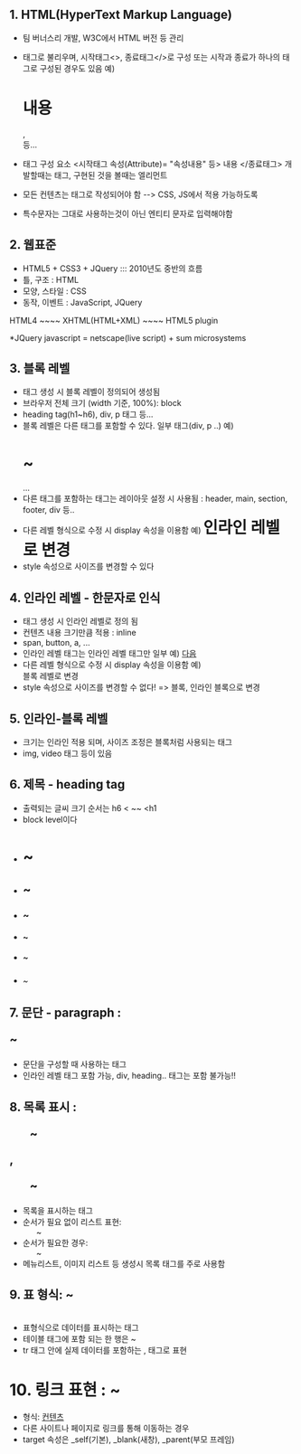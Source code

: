 ## 1. HTML(HyperText Markup Language)
- 팀 버너스리 개발, W3C에서 HTML 버전 등 관리
- 태그로 불리우며, 시작태그<>, 종료태그</>로 구성
  또는 시작과 종료가 하나의 태그로 구성된 경우도 있음
  예) <h1>내용</h1>, <br/> 등...
- 태그 구성 요소
  <시작태그 속성(Attribute)= "속성내용" 등> 내용 </종료태그>
개발할때는 태그, 구현된 것을 볼때는 엘리먼트

- 모든 컨텐츠는 태그로 작성되어야 함 --> CSS, JS에서 적용 가능하도록

- 특수문자는 그대로 사용하는것이 아닌 엔티티 문자로 입력해야함

## 2. 웹표준
- HTML5 + CSS3 + JQuery ::: 2010년도 중반의 흐름
- 틀, 구조 : HTML
- 모양, 스타일 : CSS
- 동작, 이벤트 : JavaScript, JQuery

HTML4 ~~~~ XHTML(HTML+XML) ~~~~ HTML5
plugin

*JQuery
javascript = netscape(live script) + sum microsystems

## 3. 블록 레벨
- 태그 생성 시 블록 레벨이 정의되어 생성됨
- 브라우저 전체 크기 (width 기준, 100%): block
- heading tag(h1~h6), div, p 태그 등...
- 블록 레벨은 다른 태그를 포함할 수 있다. 일부 태그(div, p ..)
  예) <div>
            <h1>~</h1>
            ...
      </div>
- 다른 태그를 포함하는 태그는 레이아웃 설정 시 사용됨
 : header, main, section, footer, div 등..
- 다른 레벨 형식으로 수정 시 display 속성을 이용함
  예) <h1 style = "display:inline">인라인 레벨로 변경</h1>
- style 속성으로 사이즈를 변경할 수 있다

## 4. 인라인 레벨 - 한문자로 인식
- 태그 생성 시 인라인 레벨로 정의 됨
- 컨텐츠 내용 크기만큼 적용 : inline
- span, button, a, ...
- 인라인 레벨 태그는 인라인 레벨 태그만 일부
 예) <span><a href="">다음</a></span>
- 다른 레벨 형식으로 수정 시 display 속성을 이용함
 예) <span style = "display:block;">블록 레벨로 변경</span>
- style 속성으로 사이즈를 변경할 수 없다! => 블록, 인라인 블록으로 변경

## 5. 인라인-블록 레벨
- 크기는 인라인 적용 되며, 사이즈 조정은 블록처럼 사용되는 태그
- img, video 태그 등이 있음

## 6. 제목 - heading tag
- 출력되는 글씨 크기 순서는 h6 < ~~ <h1
- block level이다
- <h1>~</h1>
- <h2>~</h2>
- <h3>~</h3>
- <h4>~</h4>
- <h5>~</h5>
- <h6>~</h6>

## 7. 문단 - paragraph : <p>~</p>
- 문단을 구성할 때 사용하는 태그
- 인라인 레벨 태그 포함 가능, div, heading.. 태그는 포함 불가능!!

## 8. 목록 표시 : <ul>~</ul>, <ol>~</ol>
- 목록을 표시하는 태그
- 순서가 필요 없이 리스트 표현: <ul>~</ul>
- 순서가 필요한 경우: <ol>~</ol>
- 메뉴리스트, 이미지 리스트 등 생성시 목록 태그를 주로 사용함

## 9. 표 형식: <table> ~ </table>
- 표형식으로 데이터를 표시하는 태그
- 테이블 태그에 포함 되는 한 행은 <tr>~</tr>
- tr 태그 안에 실제 데이터를 포함하는 <th>, <td> 태그로 표현

# 10. 링크 표현<Anchor> : <a>~</a>
- 형식: <a href="절대/상대 경로"> 컨텐츠 </a>
- 다른 사이트나 페이지로 링크를 통해 이동하는 경우
- target 속성은 _self(기본), _blank(새창), _parent(부모 프레임)